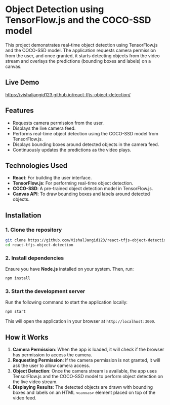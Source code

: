 # Object Detection using TensorFlow.js and the COCO-SSD model

This project demonstrates real-time object detection using TensorFlow.js and the COCO-SSD model. The application requests camera permission from the user, and once granted, it starts detecting objects from the video stream and overlays the predictions (bounding boxes and labels) on a canvas.

## Live Demo
https://vishaljangid123.github.io/react-tfjs-object-detection/

## Features

- Requests camera permission from the user.
- Displays the live camera feed.
- Performs real-time object detection using the COCO-SSD model from TensorFlow.js.
- Displays bounding boxes around detected objects in the camera feed.
- Continuously updates the predictions as the video plays.

## Technologies Used

- **React**: For building the user interface.
- **TensorFlow.js**: For performing real-time object detection.
- **COCO-SSD**: A pre-trained object detection model in TensorFlow.js.
- **Canvas API**: To draw bounding boxes and labels around detected objects.

## Installation

### 1. Clone the repository

```bash
git clone https://github.com/VishalJangid123/react-tfjs-object-detection.git
cd react-tfjs-object-detection
```

### 2. Install dependencies

Ensure you have **Node.js** installed on your system. Then, run:

```bash
npm install
```

### 3. Start the development server

Run the following command to start the application locally:

```bash
npm start

```

This will open the application in your browser at `http://localhost:3000`.

## How it Works

1. **Camera Permission**: When the app is loaded, it will check if the browser has permission to access the camera.
2. **Requesting Permission**: If the camera permission is not granted, it will ask the user to allow camera access.
3. **Object Detection**: Once the camera stream is available, the app uses TensorFlow.js and the COCO-SSD model to perform object detection on the live video stream.
4. **Displaying Results**: The detected objects are drawn with bounding boxes and labels on an HTML `<canvas>` element placed on top of the video feed.

